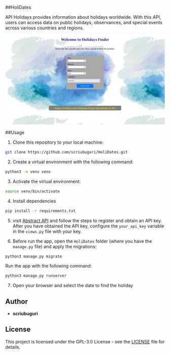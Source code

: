 ##HoliDates

API Holidays provides information about holidays worldwide. With this API, users can access data on public holidays, observances, and special events across various countries and regions.

![](holidates.png)


##Usage

1. Clone this repository to your local machine:

```bash
git clone https://github.com/scriubuguri/HoliDates.git
```

2. Create a virtual environment with the following command:

```bash
python3 -m venv venv
```

3. Activate the virtual environment:

```bash
source venv/bin/activate
```

4. Install dependencies

```bash
pip install -r requirements.txt
```

5. visit [Abstract API](https://app.abstractapi.com/dashboard) and follow the steps to register and obtain an API key. After you have obtained the API key, configure the `your_api_key` variable in the `views.py` file with your key.

6. Before run the app, open the `HoliDates` folder (where you have the `manage.py` file) and apply the migrations:

```bash
python3 manage.py migrate
```

Run the app with the following command:

```bash
python3 manage.py runserver
```

7. Open your browser and select the date to find the holiday


## Author

- **scriubuguri**

## License

This project is licensed under the GPL-3.0 License - see the [LICENSE](https://github.com/scriubuguri/HoliDates/blob/master/LICENSE) file for details.
